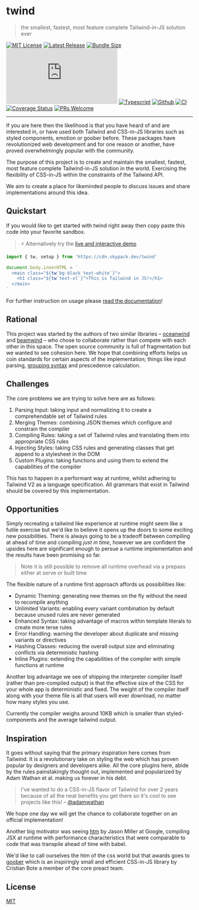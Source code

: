 # twind

> the smallest, fastest, most feature complete Tailwind-in-JS solution ever

[![MIT License](https://badgen.net/github/license/tw-in-js/twind)](https://github.com/tw-in-js/twind/blob/main/LICENSE)
[![Latest Release](https://flat.badgen.net/npm/v/twind?icon=npm&label)](https://www.npmjs.com/package/twind)
[![Bundle Size](https://flat.badgen.net/bundlephobia/minzip/twind?icon=packagephobia&label&color=blue)](https://bundlephobia.com/result?p=twind 'gzip bundle size (including dependencies)')
[![Package Size](https://flat.badgen.net/badgesize/brotli/https:/unpkg.com/twind/twind.js?icon=jsdelivr&label&color=blue)](https://unpkg.com/twind/twind.js 'brotli package size (without dependencies)')
[![Typescript](https://flat.badgen.net/badge/icon/included?icon=typescript&label)](https://unpkg.com/browse/twind/twind.d.ts)
[![Github](https://flat.badgen.net/badge/icon/tw-in-js%2Ftwind?icon=github&label)](https://github.com/tw-in-js/twind)
[![CI](https://github.com/tw-in-js/twind/workflows/CI/badge.svg)](https://github.com/tw-in-js/twind/actions?query=workflow%3Aci)
[![Coverage Status](https://flat.badgen.net/coveralls/c/github/tw-in-js/twind/main?icon=codecov&label)](https://coveralls.io/github/tw-in-js/twind?branch=main)
[![PRs Welcome](https://flat.badgen.net/badge/PRs/welcome/purple)](http://makeapullrequest.com)

---

If you are here then the likelihood is that you have heard of and are interested in, or have used both Tailwind and CSS-in-JS libraries such as styled components, emotion or goober before. These packages have revolutionized web development and for one reason or another, have proved overwhelmingly popular with the community.

The purpose of this project is to create and maintain the smallest, fastest, most feature complete Tailwind-in-JS solution in the world. Exercising the flexibility of CSS-in-JS within the constraints of the Tailwind API.

We aim to create a place for likeminded people to discuss issues and share implementations around this idea.

## Quickstart

If you would like to get started with twind right away then copy paste this code into your favorite sandbox.

> ⚡️ Alternatively try the [live and interactive demo](https://esm.codes/#aW1wb3J0IHsgdHcsIHNldHVwIH0gZnJvbSAnaHR0cHM6Ly9jZG4uc2t5cGFjay5kZXYvdHdpbmQnCgpkb2N1bWVudC5ib2R5LmlubmVySFRNTCA9IGAKICA8bWFpbiBjbGFzcz0iJHt0d2BiZy1ibGFjayB0ZXh0LXdoaXRlYH0iPgogICAgPGgxIGNsYXNzPSIke3R3YHRleHQteGxgfSI+VGhpcyBpcyBUYWlsd2luZCBpbiBKUyE8L2gxPgogIDwvbWFpbj4KYA==)

```js
import { tw, setup } from 'https://cdn.skypack.dev/twind'

document.body.innerHTML = `
  <main class="${tw`bg-black text-white`}">
    <h1 class="${tw`text-xl`}">This is Tailwind in JS!</h1>
  </main>
`
```

For further instruction on usage please [read the documentation](docs)!

## Rational

This project was started by the authors of two similar libraries – [oceanwind](https://github.com/lukejacksonn/oceanwind) and [beamwind](https://github.com/kenoxa/beamwind) – who chose to collaborate rather than compete with each other in this space. The open source community is full of fragmentation but we wanted to see cohesion here. We hope that combining efforts helps us coin standards for certain aspects of the implementation; things like input parsing, [grouping syntax](./docs/grouping.md) and prescedence calculation.

## Challenges

The core problems we are trying to solve here are as follows:

1. Parsing Input: taking input and normalizing it to create a comprehendable set of Tailwind rules
2. Merging Themes: combining JSON themes which configure and constrain the compiler
3. Compiling Rules: taking a set of Tailwind rules and translating them into appropriate CSS rules
4. Injecting Styles: taking CSS rules and generating classes that get append to a stylesheet in the DOM
5. Custom Plugins: taking functions and using them to extend the capabilities of the compiler

This has to happen in a performant way at runtime, whilst adhering to Tailwind V2 as a language specification. All grammars that exist in Tailwind should be covered by this implementation.

## Opportunities

Simply recreating a tailwind like experience at runtime might seem like a futile exercise but we'd like to believe it opens up the doors to some exciting new possibilities. There is always going to be a tradeoff between compiling at ahead of time and compiling _just in time_, however we are confident the upsides here are significant enough to persue a runtime implementation and the results have been promising so far.

> Note it is still possible to remove all runtime overhead via a prepass either at serve or built time

The flexible nature of a runtime first approach affords us possibilities like:

- Dynamic Theming: generating new themes on the fly without the need to recompile anything
- Unlimited Variants: enabling every variant combination by default because unused rules are never generated
- Enhanced Syntax: taking advantage of macros within template literals to create more terse rules
- Error Handling: warning the developer about duplicate and missing variants or directives
- Hashing Classes: reducing the overall output size and eliminating conflicts via deterministic hashing
- Inline Plugins: extending the capabilities of the compiler with simple functions at runtime

Another big advantage we see of shipping the interpreter compiler itself (rather than pre-compiled output) is that the effective size of the CSS for your whole app is deterministic and fixed. The weight of the compiler itself along with your theme file is all that users will ever download, no matter how many styles you use.

Currently the compiler weighs around 10KB which is smaller than styled-components and the average tailwind output.

## Inspiration

It goes without saying that the primary inspiration here comes from Tailwind. It is a revolutionary take on styling the web which has proven popular by designers and developers alike. All the core plugins here, abide by the rules painstakingly thought out, implemented and popularized by Adam Wathan et al. making us forever in his debt.

> I've wanted to do a CSS-in-JS flavor of Tailwind for over 2 years because of all the neat benefits you get there so it's cool to see projects like this! – [@adamwathan](https://twitter.com/adamwathan/status/1320370489408225282)

We hope one day we will get the chance to collaborate together on an official implementation!

Another big motivator was seeing [htm](https://www.npmjs.com/package/htm) by Jason Miller at Google, compiling JSX at runtime with performance characteristics that were comparable to code that was transpile ahead of time with babel.

We'd like to call ourselves the htm of the css world but that awards goes to [goober](https://www.npmjs.com/package/goober) which is an inspiringly small and efficient CSS-in-JS library by Cristian Bote a member of the core preact team.

## License

[MIT](https://github.com/tw-in-js/twind/blob/main/LICENSE)
